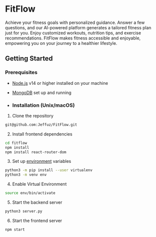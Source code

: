 # FitFlow
Achieve your fitness goals with personalized guidance. Answer a few questions, and our AI-powered platform generates a tailored fitness plan just for you. Enjoy customized workouts, nutrition tips, and exercise recommendations. FitFlow makes fitness accessible and enjoyable, empowering you on your journey to a healthier lifestyle.

## Getting Started
### Prerequisites
- [Node.js](https://nodejs.org/en) v14 or higher installed on your machine
- [MongoDB](https://www.mongodb.com/) set up and running

- ### Installation (Unix/macOS)
1. Clone the repository
```bash
git@github.com:Jeffuz/FitFlow.git
```
2. Install frontend dependencies
```bash
cd fitflow
npm install
npm install react-router-dom
```
3. Set up [environment](https://packaging.python.org/en/latest/guides/installing-using-pip-and-virtual-environments/) variables
```bash
python3 -m pip install --user virtualenv
python3 -m venv env
```
4. Enable Virtual Environment 
```bash
source env/bin/activate
```
5. Start the backend server
```bash
python3 server.py
```
6. Start the frontend server
```bash
npm start
```
